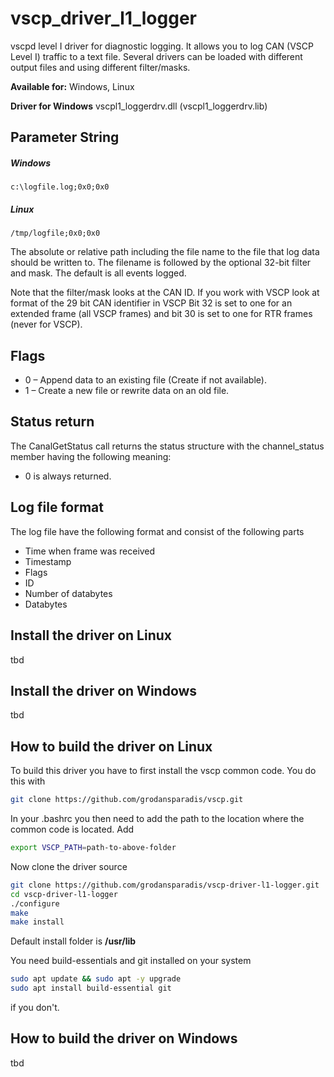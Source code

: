 # vscp_driver_l1_logger
vscpd level I driver for diagnostic logging. It allows you to log CAN (VSCP Level I) traffic to a text file. Several drivers can be loaded with different output files and using different filter/masks.

**Available for:** Windows, Linux

**Driver for Windows** vscpl1_loggerdrv.dll (vscpl1_loggerdrv.lib)

## Parameter String

##### Windows

    c:\logfile.log;0x0;0x0

##### Linux

    /tmp/logfile;0x0;0x0

The absolute or relative path including the file name to the file that log data should be written to. The filename is followed by the optional 32-bit filter and mask. The default is all events logged.

Note that the filter/mask looks at the CAN ID. If you work with VSCP look at format of the 29 bit CAN identifier in VSCP Bit 32 is set to one for an extended frame (all VSCP frames) and bit 30 is set to one for RTR frames (never for VSCP).

## Flags

   * 0 – Append data to an existing file (Create if not available).
   * 1 – Create a new file or rewrite data on an old file.

## Status return

The CanalGetStatus call returns the status structure with the channel_status member having the following meaning:


*  0 is always returned.

## Log file format

The log file have the following format and consist of the following parts

   * Time when frame was received
   * Timestamp
   * Flags
   * ID
   * Number of databytes
   * Databytes


## Install the driver on Linux
tbd

## Install the driver on Windows
tbd

## How to build the driver on Linux
To build this driver you have to first install the vscp common code. You do this with

```bash
git clone https://github.com/grodansparadis/vscp.git
```

In your .bashrc you then need to add the path to the location where the common code is located. Add

```bash
export VSCP_PATH=path-to-above-folder
```

Now clone the driver source

```bash
git clone https://github.com/grodansparadis/vscp-driver-l1-logger.git
cd vscp-driver-l1-logger
./configure
make
make install
```
Default install folder is **/usr/lib**

You need build-essentials and git installed on your system

```bash
sudo apt update && sudo apt -y upgrade
sudo apt install build-essential git
```

if you don't.

## How to build the driver on Windows
tbd
